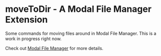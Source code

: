 # moveToDir - A Modal File Manager Extension

Some commands for moving files around in Modal File Manager. This is a work in progress right now.

Check out [Modal File Manager](https://github.com/raguay/ModalFileManager) for more details.

